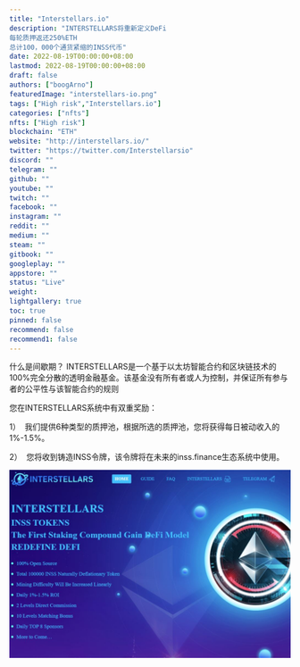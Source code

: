 ```yaml
---
title: "Interstellars.io"
description: "INTERSTELLARS将重新定义DeFi
每轮质押返还250%ETH
总计100，000个通货紧缩的INSS代币"
date: 2022-08-19T00:00:00+08:00
lastmod: 2022-08-19T00:00:00+08:00
draft: false
authors: ["boogArno"]
featuredImage: "interstellars-io.png"
tags: ["High risk","Interstellars.io"]
categories: ["nfts"]
nfts: ["High risk"]
blockchain: "ETH"
website: "http://interstellars.io/"
twitter: "https://twitter.com/Interstellarsio"
discord: ""
telegram: ""
github: ""
youtube: ""
twitch: ""
facebook: ""
instagram: ""
reddit: ""
medium: ""
steam: ""
gitbook: ""
googleplay: ""
appstore: ""
status: "Live"
weight: 
lightgallery: true
toc: true
pinned: false
recommend: false
recommend1: false
---
```

什么是间歇期？
INTERSTELLARS是一个基于以太坊智能合约和区块链技术的100%完全分散的透明金融基金。该基金没有所有者或人为控制，并保证所有参与者的公平性与该智能合约的规则

<p>您在INTERSTELLARS系统中有双重奖励：&nbsp;</p>
<p>1）&nbsp;&nbsp;我们提供6种类型的质押池，根据所选的质押池，您将获得每日被动收入的1%-1.5%。&nbsp;</p>
<p>2）&nbsp;&nbsp;您将收到铸造INSS令牌，该令牌将在未来的inss.finance生态系统中使用。</p>

![interstellarsio-dapp-high-risk-ethereum-image1_53505e4d97b050de41555d1d90110d65](interstellarsio-dapp-high-risk-ethereum-image1_53505e4d97b050de41555d1d90110d65.png)